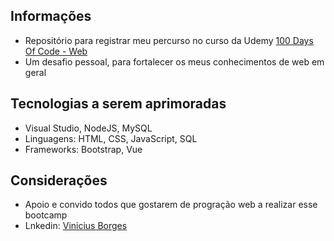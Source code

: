 ## Informações 

* Repositório para registrar meu percurso no curso da Udemy [100 Days Of Code - Web](https://www.udemy.com/course/100-days-of-code-web-development-bootcamp/)
* Um desafio pessoal, para fortalecer os meus conhecimentos de web em geral

## Tecnologias a serem aprimoradas

* Visual Studio, NodeJS, MySQL
* Linguagens: HTML, CSS, JavaScript, SQL
* Frameworks: Bootstrap, Vue

## Considerações

* Apoio e convido todos que gostarem de progração web a realizar esse bootcamp
* Lnkedin: [Vinicius Borges](https://www.linkedin.com/in/viniborg/)

